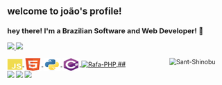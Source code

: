 ## welcome to joão's profile!

### hey there! I'm a Brazilian Software and Web Developer!  📖
<div>
  <a href="https://github.com/jvs4nt">
  <img height="165em" src="https://github-readme-stats.vercel.app/api?username=jvs4nt&show_icons=true&theme=tokyonight&include_all_commits=true&count_private=true"/>
  <img height="165em" src="https://github-readme-stats.vercel.app/api/top-langs/?username=jvs4nt&layout=compact&langs_count=7&theme=tokyonight"/>
</div>
  
<div style="display: inline_block"><br>
  <img align="center" alt="Rafa-Js" height="25" width="35" src="https://raw.githubusercontent.com/devicons/devicon/master/icons/javascript/javascript-plain.svg">
  <img align="center" alt="Rafa-HTML" height="30" width="40" src="https://raw.githubusercontent.com/devicons/devicon/master/icons/html5/html5-original.svg">
  <img align="center" alt="Rafa-Python" height="30" width="40" src="https://raw.githubusercontent.com/devicons/devicon/master/icons/python/python-original.svg">
  <img align="center" alt="Rafa-Csharp" height="30" width="40" src="https://raw.githubusercontent.com/devicons/devicon/master/icons/csharp/csharp-original.svg">
  <img align="center" alt="Rafa-PHP" height="40" width="50" src="https://cdn.jsdelivr.net/gh/devicons/devicon/icons/php/php-original.svg">
  <img width="130" height="130" align="right" alt="Sant-Shinobu" src="https://cdn.discordapp.com/attachments/821196932465950741/885570578742915142/fdb992c5d861c8d9e9400f403ab1f3f6.gif"

</div>
##
  
<div>
  <a href="https://www.instagram.com/jvs4nt/" target="_blank"><img src="https://img.shields.io/badge/Instagram-E4405F?style=for-the-badge&logo=instagram&logoColor=white" target="_blank"></a>
  <a href="https://steamcommunity.com/id/jfast007" target="_blank"><img src="https://img.shields.io/badge/Steam-000000?style=for-the-badge&logo=steam&logoColor=white" target="_blank"></a>
  <a href="https://open.spotify.com/user/2252x676k6rkpwq5vymlnchhi" target="_blank"><img src="https://img.shields.io/badge/Spotify-1ED760?&style=for-the-badge&logo=spotify&logoColor=white" target="_blank"></a>
</div>

